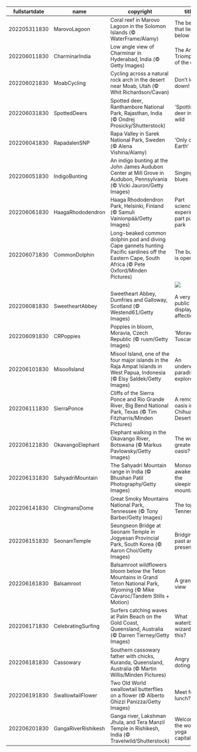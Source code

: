 |fullstartdate|name|copyright|title|image|
|--|--|--|--|--|
202205311830|MarovoLagoon|Coral reef in Marovo Lagoon in the Solomon Islands (© WaterFrame/Alamy)|The beauty that lies below|![](/en-IN/2022/06/202205311830MarovoLagoon.jpg)|
202206011830|CharminarIndia|Low angle view of Charminar in Hyderabad, India (© Getty Images)|The Arc de Triomphe of the east|![](/en-IN/2022/06/202206011830CharminarIndia.jpg)|
202206021830|MoabCycling|Cycling across a natural rock arch in the desert near Moab, Utah (© Whit Richardson/Cavan)|Don’t look down!|![](/en-IN/2022/06/202206021830MoabCycling.jpg)|
202206031830|SpottedDeers|Spotted deer, Ranthambore National Park, Rajasthan, India (© Ondrej Prosicky/Shutterstock)|‘Spotting’ deer in the wild|![](/en-IN/2022/06/202206031830SpottedDeers.jpg)|
202206041830|RapadalenSNP|Rapa Valley in Sarek National Park, Sweden (© Alena Vishina/Alamy)|‘Only one Earth’|![](/en-IN/2022/06/202206041830RapadalenSNP.jpg)|
202206051830|IndigoBunting|An indigo bunting at the John James Audubon Center at Mill Grove in Audubon, Pennsylvania (© Vicki Jauron/Getty Images)|Singing the blues|![](/en-IN/2022/06/202206051830IndigoBunting.jpg)|
202206061830|HaagaRhododendron|Haaga Rhododendron Park, Helsinki, Finland (© Samuli Vainionpää/Getty Images)|Part science experiment, part public park|![](/en-IN/2022/06/202206061830HaagaRhododendron.jpg)|
202206071830|CommonDolphin|Long-beaked common dolphin pod and diving Cape gannets hunting Pacific sardines off the Eastern Cape, South Africa (© Pete Oxford/Minden Pictures)|The buffet is open|![](/en-IN/2022/06/202206071830CommonDolphin.jpg)|
||||![](/en-IN/2022/06/.jpg)|
202206081830|SweetheartAbbey|Sweetheart Abbey, Dumfries and Galloway, Scotland (© Westend61/Getty Images)|A very public display of affection|![](/en-IN/2022/06/202206081830SweetheartAbbey.jpg)|
202206091830|CRPoppies|Poppies in bloom, Moravia, Czech Republic (© rusm/Getty Images)|‘Moravian Tuscany’|![](/en-IN/2022/06/202206091830CRPoppies.jpg)|
202206101830|MisoolIsland|Misool Island, one of the four major islands in the Raja Ampat Islands in West Papua, Indonesia (© Elsy Saldek/Getty Images)|An underwater paradise to explore|![](/en-IN/2022/06/202206101830MisoolIsland.jpg)|
202206111830|SierraPonce|Cliffs of the Sierra Ponce and Rio Grande River, Big Bend National Park, Texas (© Tim Fitzharris/Minden Pictures)|A remote oasis in the Chihuahuan Desert|![](/en-IN/2022/06/202206111830SierraPonce.jpg)|
202206121830|OkavangoElephant|Elephant walking in the Okavango River, Botswana (© Markus Pavlowsky/Getty Images)|The world’s greatest oasis?|![](/en-IN/2022/06/202206121830OkavangoElephant.jpg)|
202206131830|SahyadriMountain|The Sahyadri Mountain range in India (© Bhushan Patil Photography/Getty Images)|Monsoon awakens the sleeping mountains|![](/en-IN/2022/06/202206131830SahyadriMountain.jpg)|
202206141830|ClingmansDome|Great Smoky Mountains National Park, Tennessee (© Tony Barber/Getty Images)|The top of Tennessee|![](/en-IN/2022/06/202206141830ClingmansDome.jpg)|
202206151830|SeonamTemple|Seungseon Bridge at Seonam Temple in Jogyesan Provincial Park, South Korea (© Aaron Choi/Getty Images)|Bridging past and present|![](/en-IN/2022/06/202206151830SeonamTemple.jpg)|
202206161830|Balsamroot|Balsamroot wildflowers bloom below the Teton Mountains in Grand Teton National Park, Wyoming (© Mike Cavaroc/Tandem Stills + Motion)|A grand view|![](/en-IN/2022/06/202206161830Balsamroot.jpg)|
202206171830|CelebratingSurfing|Surfers catching waves at Palm Beach on the Gold Coast, Queensland, Australia (© Darren Tierney/Getty Images)|What waterborne wizardry is this?|![](/en-IN/2022/06/202206171830CelebratingSurfing.jpg)|
202206181830|Cassowary|Southern cassowary father with chicks, Kuranda, Queensland, Australia (© Martin Willis/Minden Pictures)|Angry bird, doting dad|![](/en-IN/2022/06/202206181830Cassowary.jpg)|
202206191830|SwallowtailFlower|Two Old World swallowtail butterflies on a flower (© Alberto Ghizzi Panizza/Getty Images)|Meet for lunch?|![](/en-IN/2022/06/202206191830SwallowtailFlower.jpg)|
202206201830|GangaRiverRishikesh|Ganga river, Lakshman Jhula, and Tera Manzil Temple in Rishikesh, India (© Travelwild/Shutterstock)|Welcome to the world's yoga capital|![](/en-IN/2022/06/202206201830GangaRiverRishikesh.jpg)|
